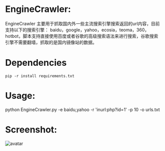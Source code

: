 # EngineCrawler:
EngineCrawler 主要用于抓取国内外一些主流搜索引擎搜索返回的url内容，目前支持以下的搜索引擎： baidu，google，yahoo，ecosia，teoma，360，hotbot，脚本支持直接使用百度或者谷歌的高级搜索语法来进行搜索，谷歌搜索引擎不需要翻墙，抓取的是国内镜像站的数据。
# Dependencies
`pip -r install requirements.txt`
# Usage:
python EngineCrawler.py -e baidu,yahoo -r 'inurl:php?id=1' -p 10 -o
urls.txt
# Screenshot:
![avatar](https://github.com/heroanswer/EngineCrawler/blob/master/screenshot.png)
